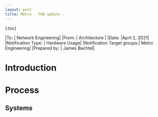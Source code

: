 ```yaml
---
layout: post
title: Metro - TUN update -
---
```

{:toc}


|To:                        | Network Engineering|
|From:                      | Architecture |
|Date:                      |April 2, 2021|
|Notification Type:         | Hardware Usage|
|Notification Target groups:| Metro Engineering|
|Prepared by:               | James Bachtel|

# Introduction

# Process

## Systems
